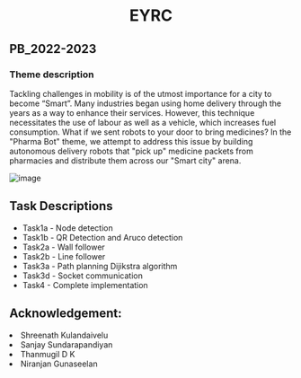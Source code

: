 <div align = center>
<h1>EYRC</h1>
</div>
<h2>PB_2022-2023</h2>
<h3>Theme description</h3>

Tackling challenges in mobility is of the utmost importance for a city to become “Smart”. Many industries began using home delivery through the years as a way to enhance their services. 
However, this technique necessitates the use of labour as well as a vehicle, which increases fuel consumption. What if we sent robots to your door to bring medicines?
In the "Pharma Bot" theme, we attempt to address this issue by building autonomous delivery robots that "pick up" medicine packets from pharmacies and distribute them across our "Smart city"
arena.

![image](https://user-images.githubusercontent.com/104312598/217016936-608371c0-a2d6-46cd-b69e-b1515a352219.png)

<h2>Task Descriptions</h2>
<ul>
<li>Task1a - Node detection</li>
<li>Task1b - QR Detection and Aruco detection</li>
<li>Task2a - Wall follower</li>
<li>Task2b - Line follower</li>
<li>Task3a - Path planning Dijikstra algorithm</li>
<li>Task3d - Socket communication</li>
<li>Task4 - Complete implementation</li>
</ul>
<h2>Acknowledgement:</h2>
<li>Shreenath Kulandaivelu</li>
<li>Sanjay Sundarapandiyan</li>
<li>Thanmugil D K</li>
<li>Niranjan Gunaseelan </li>

